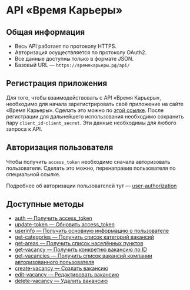 # API «Время Карьеры»
## Общая информация

* Весь API работает по протоколу HTTPS.
* Авторизация осуществляется по протоколу OAuth2.
* Все данные доступны только в формате JSON.
* Базовый URL — `https://времякарьеры.рф/api/`

## Регистрация приложения

Для того, чтобы взаимодействовать с API «Время Карьеры», необходимо для начала зарегистрировать своё приложение на сайте «Время Карьеры». Сделать это можно по [этой ссылке](https://xn--80adjbxl0aeb4ii6a.xn--p1ai/wp-admin/admin.php?page=apps). После регистрации для дальнейшего использования необходимо сохранить пару `client_id`-`client_secret`. Эти данные необходимы для любого запроса к API.

## Авторизация пользователя

Чтобы получить `access_token` необходимо сначала авторизовать пользователя. Сделать это можно, перенаправив пользователя по специальной ссылке. 

Подробнее об авторизации пользователей тут — [user-authorization](https://github.com/len0xx/career-api/blob/main/docs/user-authorization.md)

## Доступные методы

* [auth — Получить access_token](https://github.com/len0xx/career-api/blob/main/docs/auth.md)
* [update-token — Обновить access_token](https://github.com/len0xx/career-api/blob/main/docs/update-token.md)
* [userinfo — Получить основную информацию о пользователе](https://github.com/len0xx/career-api/blob/main/docs/userinfo.md)
* [get-categories — Получить список категорий вакансий](https://github.com/len0xx/career-api/blob/main/docs/get-categories.md)
* [get-areas — Получить список населённых пунктов](https://github.com/len0xx/career-api/blob/main/docs/get-areas.md)
* [get-vacancy — Получить конкретню вакансию по ID](https://github.com/len0xx/career-api/blob/main/docs/get-vacancy.md)
* [get-vacancies — Получить список вакансий компании авторизованного пользователя](https://github.com/len0xx/career-api/blob/main/docs/get-vacancies.md)
* [create-vacancy — Создать вакансию](https://github.com/len0xx/career-api/blob/main/docs/create-vacancy.md)
* [edit-vacancy — Редактировать вакансию](https://github.com/len0xx/career-api/blob/main/docs/edit-vacancy.md)
* [delete-vacancy — Удалить вакансию](https://github.com/len0xx/career-api/blob/main/docs/delete-vacancy.md)
